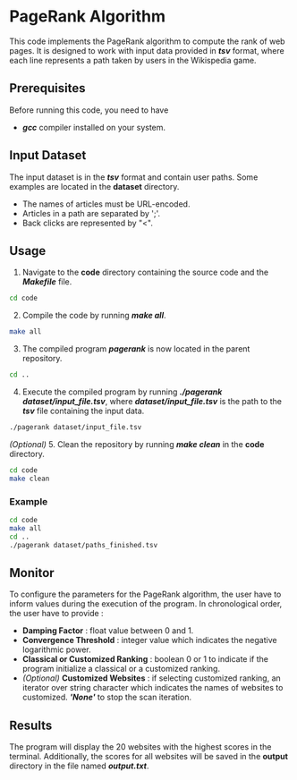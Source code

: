 # PageRank Algorithm 

This code implements the PageRank algorithm to compute the rank of web pages. It is designed to work with input data provided in ***tsv*** format, where each line represents a path taken by users in the Wikispedia game.

## Prerequisites ##

Before running this code, you need to have

- ***gcc*** compiler installed on your system.

## Input Dataset 

The input dataset is in the ***tsv*** format and contain user paths. Some examples are located in the **dataset** directory.
- The names of articles must be URL-encoded.
- Articles in a path are separated by ';'.
- Back clicks are represented by "<".

## Usage

1. Navigate to the **code** directory containing the source code and the ***Makefile*** file.
```bash
cd code
```
2. Compile the code by running ***make all***.
```bash
make all
```
3. The compiled program ***pagerank*** is now located in the parent repository.
```bash
cd ..
```
4. Execute the compiled program by running ***./pagerank dataset/input_file.tsv***, where ***dataset/input_file.tsv*** is the path to the ***tsv*** file containing the input data.
```bash
./pagerank dataset/input_file.tsv
```
*(Optional)* 5. Clean the repository by running ***make clean*** in the **code** directory.
```bash
cd code
make clean
```

### Example

```bash
cd code
make all
cd ..
./pagerank dataset/paths_finished.tsv
```

## Monitor

To configure the parameters for the PageRank algorithm, the user have to inform values during the execution of the program. In chronological order, the user have to provide :
- **Damping Factor** : float value between 0 and 1.
- **Convergence Threshold** : integer value which indicates the negative logarithmic power.
- **Classical or Customized Ranking** : boolean 0 or 1 to indicate if the program initialize a classical or a customized ranking.
- *(Optional)* **Customized Websites** : if selecting customized ranking, an iterator over string character which indicates the names of websites to customized. ***'None'*** to stop the scan iteration.

## Results

The program will display the 20 websites with the highest scores in the terminal. Additionally, the scores for all websites will be saved in the **output** directory in the file named ***output.txt***.
